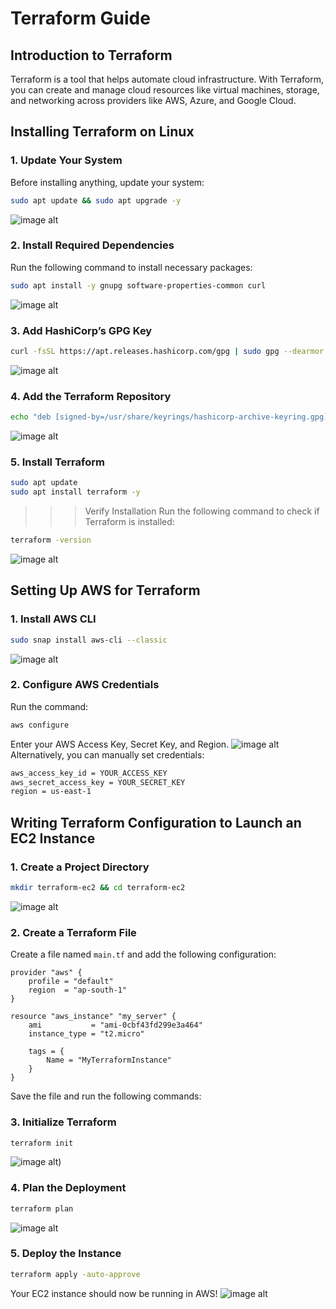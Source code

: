 # Terraform Guide

## Introduction to Terraform

Terraform is a tool that helps automate cloud infrastructure. With Terraform, you can create and manage cloud resources like virtual machines, storage, and networking across providers like AWS, Azure, and Google Cloud.

## Installing Terraform on Linux

### 1. Update Your System
Before installing anything, update your system:
```sh
sudo apt update && sudo apt upgrade -y
```
![image alt](https://private-user-images.githubusercontent.com/119393298/425764883-b9d99020-b516-4adc-9ca8-c6623d5e1edc.png?jwt=eyJhbGciOiJIUzI1NiIsInR5cCI6IkpXVCJ9.eyJpc3MiOiJnaXRodWIuY29tIiwiYXVkIjoicmF3LmdpdGh1YnVzZXJjb250ZW50LmNvbSIsImtleSI6ImtleTUiLCJleHAiOjE3NDI5MjUyMjksIm5iZiI6MTc0MjkyNDkyOSwicGF0aCI6Ii8xMTkzOTMyOTgvNDI1NzY0ODgzLWI5ZDk5MDIwLWI1MTYtNGFkYy05Y2E4LWM2NjIzZDVlMWVkYy5wbmc_WC1BbXotQWxnb3JpdGhtPUFXUzQtSE1BQy1TSEEyNTYmWC1BbXotQ3JlZGVudGlhbD1BS0lBVkNPRFlMU0E1M1BRSzRaQSUyRjIwMjUwMzI1JTJGdXMtZWFzdC0xJTJGczMlMkZhd3M0X3JlcXVlc3QmWC1BbXotRGF0ZT0yMDI1MDMyNVQxNzQ4NDlaJlgtQW16LUV4cGlyZXM9MzAwJlgtQW16LVNpZ25hdHVyZT00MTIzN2MyNzZjY2Y5YzNhZjE4YjVjODFiNWVkYjhmZTA1YzIxYmRjZGFhODAyZmJhMmFiMDk3YzNlYmU3YjAyJlgtQW16LVNpZ25lZEhlYWRlcnM9aG9zdCJ9.xnlT3QSYuwl3GnF8D4hqc2RITDZodDcuPBV7PmvFAI8)
### 2. Install Required Dependencies
Run the following command to install necessary packages:
```sh
sudo apt install -y gnupg software-properties-common curl
```
![image alt](https://private-user-images.githubusercontent.com/119393298/425764914-facd499e-105e-4e07-aa1e-a8d9400845ce.png?jwt=eyJhbGciOiJIUzI1NiIsInR5cCI6IkpXVCJ9.eyJpc3MiOiJnaXRodWIuY29tIiwiYXVkIjoicmF3LmdpdGh1YnVzZXJjb250ZW50LmNvbSIsImtleSI6ImtleTUiLCJleHAiOjE3NDI5MjUyMjksIm5iZiI6MTc0MjkyNDkyOSwicGF0aCI6Ii8xMTkzOTMyOTgvNDI1NzY0OTE0LWZhY2Q0OTllLTEwNWUtNGUwNy1hYTFlLWE4ZDk0MDA4NDVjZS5wbmc_WC1BbXotQWxnb3JpdGhtPUFXUzQtSE1BQy1TSEEyNTYmWC1BbXotQ3JlZGVudGlhbD1BS0lBVkNPRFlMU0E1M1BRSzRaQSUyRjIwMjUwMzI1JTJGdXMtZWFzdC0xJTJGczMlMkZhd3M0X3JlcXVlc3QmWC1BbXotRGF0ZT0yMDI1MDMyNVQxNzQ4NDlaJlgtQW16LUV4cGlyZXM9MzAwJlgtQW16LVNpZ25hdHVyZT02MGExZWQwMzBkMDFlZGVmMWVjMGEzNTdjMTk2YTQzMmRhMzA3MmEzNzczZmRmMzBhNmU2ZDc4MTI5YjBlMzU1JlgtQW16LVNpZ25lZEhlYWRlcnM9aG9zdCJ9.UKF8EmC1Jr7b72RlIVZVJNd_fUnfamfuW2eKmenmTrA)
### 3. Add HashiCorp’s GPG Key
```sh
curl -fsSL https://apt.releases.hashicorp.com/gpg | sudo gpg --dearmor -o /usr/share/keyrings/hashicorp-archive-keyring.gpg
```
![image alt](https://private-user-images.githubusercontent.com/119393298/425764940-b7e41f16-8b0a-41d9-8dbb-dc963a21fe6f.png?jwt=eyJhbGciOiJIUzI1NiIsInR5cCI6IkpXVCJ9.eyJpc3MiOiJnaXRodWIuY29tIiwiYXVkIjoicmF3LmdpdGh1YnVzZXJjb250ZW50LmNvbSIsImtleSI6ImtleTUiLCJleHAiOjE3NDI5MjUyMjksIm5iZiI6MTc0MjkyNDkyOSwicGF0aCI6Ii8xMTkzOTMyOTgvNDI1NzY0OTQwLWI3ZTQxZjE2LThiMGEtNDFkOS04ZGJiLWRjOTYzYTIxZmU2Zi5wbmc_WC1BbXotQWxnb3JpdGhtPUFXUzQtSE1BQy1TSEEyNTYmWC1BbXotQ3JlZGVudGlhbD1BS0lBVkNPRFlMU0E1M1BRSzRaQSUyRjIwMjUwMzI1JTJGdXMtZWFzdC0xJTJGczMlMkZhd3M0X3JlcXVlc3QmWC1BbXotRGF0ZT0yMDI1MDMyNVQxNzQ4NDlaJlgtQW16LUV4cGlyZXM9MzAwJlgtQW16LVNpZ25hdHVyZT00OGRkZjllMWJhNDgxMTQ4NmE4MDRlNDk0MWQ0YTBlNzljODI1MmZlNjRkYzkzNTg3NGNmYzRjMDBiOWE4MWE5JlgtQW16LVNpZ25lZEhlYWRlcnM9aG9zdCJ9.cgLFejIqjIw3_atdeor1zsquTq_IFYctfKz3hbfe6sI)
### 4. Add the Terraform Repository
```sh
echo "deb [signed-by=/usr/share/keyrings/hashicorp-archive-keyring.gpg] https://apt.releases.hashicorp.com $(lsb_release -cs) main" | sudo tee /etc/apt/sources.list.d/hashicorp.list
```
![image alt](https://private-user-images.githubusercontent.com/119393298/425764981-93a1e4fa-dee8-483d-96d1-b67fd0939e85.png?jwt=eyJhbGciOiJIUzI1NiIsInR5cCI6IkpXVCJ9.eyJpc3MiOiJnaXRodWIuY29tIiwiYXVkIjoicmF3LmdpdGh1YnVzZXJjb250ZW50LmNvbSIsImtleSI6ImtleTUiLCJleHAiOjE3NDI5MjUyMjksIm5iZiI6MTc0MjkyNDkyOSwicGF0aCI6Ii8xMTkzOTMyOTgvNDI1NzY0OTgxLTkzYTFlNGZhLWRlZTgtNDgzZC05NmQxLWI2N2ZkMDkzOWU4NS5wbmc_WC1BbXotQWxnb3JpdGhtPUFXUzQtSE1BQy1TSEEyNTYmWC1BbXotQ3JlZGVudGlhbD1BS0lBVkNPRFlMU0E1M1BRSzRaQSUyRjIwMjUwMzI1JTJGdXMtZWFzdC0xJTJGczMlMkZhd3M0X3JlcXVlc3QmWC1BbXotRGF0ZT0yMDI1MDMyNVQxNzQ4NDlaJlgtQW16LUV4cGlyZXM9MzAwJlgtQW16LVNpZ25hdHVyZT1mZTJhNGIwODQzMmNmYWRkZjhlN2YzYTY1ZGZhMGYyZDFmZDBiYzU0NzU5YWMwOTk5NDEwYmM5MzBhODgwODEzJlgtQW16LVNpZ25lZEhlYWRlcnM9aG9zdCJ9.87mVUgrD8vn2aeQmqBLbudOa3axdb6pWMVscfPNBCcs)
### 5. Install Terraform
```sh
sudo apt update
sudo apt install terraform -y
```
>>> Verify Installation
Run the following command to check if Terraform is installed:
```sh
terraform -version
```
![image alt](https://private-user-images.githubusercontent.com/119393298/425765010-ddac5ae5-0fb1-4404-919c-d4d8424693d4.png?jwt=eyJhbGciOiJIUzI1NiIsInR5cCI6IkpXVCJ9.eyJpc3MiOiJnaXRodWIuY29tIiwiYXVkIjoicmF3LmdpdGh1YnVzZXJjb250ZW50LmNvbSIsImtleSI6ImtleTUiLCJleHAiOjE3NDI5MjUyMjksIm5iZiI6MTc0MjkyNDkyOSwicGF0aCI6Ii8xMTkzOTMyOTgvNDI1NzY1MDEwLWRkYWM1YWU1LTBmYjEtNDQwNC05MTljLWQ0ZDg0MjQ2OTNkNC5wbmc_WC1BbXotQWxnb3JpdGhtPUFXUzQtSE1BQy1TSEEyNTYmWC1BbXotQ3JlZGVudGlhbD1BS0lBVkNPRFlMU0E1M1BRSzRaQSUyRjIwMjUwMzI1JTJGdXMtZWFzdC0xJTJGczMlMkZhd3M0X3JlcXVlc3QmWC1BbXotRGF0ZT0yMDI1MDMyNVQxNzQ4NDlaJlgtQW16LUV4cGlyZXM9MzAwJlgtQW16LVNpZ25hdHVyZT03YmMyNzNjZTU0NDcyMjU1MDg4ZWY5NDkxOWIwNjhhODFjYzI5NDgxMTA3OGQ2MGE3MjU5NWNjZDJhMjM2YzNkJlgtQW16LVNpZ25lZEhlYWRlcnM9aG9zdCJ9.jey8wNHyyJ7EwE85VRAimpFAUrG-cqRtBoJQAxTc1lI)
## Setting Up AWS for Terraform

### 1. Install AWS CLI
```sh
sudo snap install aws-cli --classic
```
![image alt](https://private-user-images.githubusercontent.com/119393298/425765034-42525147-97d8-4586-823f-ea6b75783205.png?jwt=eyJhbGciOiJIUzI1NiIsInR5cCI6IkpXVCJ9.eyJpc3MiOiJnaXRodWIuY29tIiwiYXVkIjoicmF3LmdpdGh1YnVzZXJjb250ZW50LmNvbSIsImtleSI6ImtleTUiLCJleHAiOjE3NDI5MjUyMjksIm5iZiI6MTc0MjkyNDkyOSwicGF0aCI6Ii8xMTkzOTMyOTgvNDI1NzY1MDM0LTQyNTI1MTQ3LTk3ZDgtNDU4Ni04MjNmLWVhNmI3NTc4MzIwNS5wbmc_WC1BbXotQWxnb3JpdGhtPUFXUzQtSE1BQy1TSEEyNTYmWC1BbXotQ3JlZGVudGlhbD1BS0lBVkNPRFlMU0E1M1BRSzRaQSUyRjIwMjUwMzI1JTJGdXMtZWFzdC0xJTJGczMlMkZhd3M0X3JlcXVlc3QmWC1BbXotRGF0ZT0yMDI1MDMyNVQxNzQ4NDlaJlgtQW16LUV4cGlyZXM9MzAwJlgtQW16LVNpZ25hdHVyZT1iYmVlNzZlMWExODhhNzU4ZGFhYmYwM2NiZDBiNGE4ZDQ3MTEwNzEwOGQ2ZGEwMGQ4ZTVmZmM2NGE5NGRkYTgxJlgtQW16LVNpZ25lZEhlYWRlcnM9aG9zdCJ9.LUF2l0fibjkKwazgLEZPJoLl0SrqLpdcxcEoNmUpEt8)
### 2. Configure AWS Credentials
Run the command:
```sh
aws configure
```
Enter your AWS Access Key, Secret Key, and Region.
![image alt](https://private-user-images.githubusercontent.com/119393298/425765135-39325b89-43f9-4feb-929c-9ad02f6555c3.png?jwt=eyJhbGciOiJIUzI1NiIsInR5cCI6IkpXVCJ9.eyJpc3MiOiJnaXRodWIuY29tIiwiYXVkIjoicmF3LmdpdGh1YnVzZXJjb250ZW50LmNvbSIsImtleSI6ImtleTUiLCJleHAiOjE3NDI5MjUyMjksIm5iZiI6MTc0MjkyNDkyOSwicGF0aCI6Ii8xMTkzOTMyOTgvNDI1NzY1MTM1LTM5MzI1Yjg5LTQzZjktNGZlYi05MjljLTlhZDAyZjY1NTVjMy5wbmc_WC1BbXotQWxnb3JpdGhtPUFXUzQtSE1BQy1TSEEyNTYmWC1BbXotQ3JlZGVudGlhbD1BS0lBVkNPRFlMU0E1M1BRSzRaQSUyRjIwMjUwMzI1JTJGdXMtZWFzdC0xJTJGczMlMkZhd3M0X3JlcXVlc3QmWC1BbXotRGF0ZT0yMDI1MDMyNVQxNzQ4NDlaJlgtQW16LUV4cGlyZXM9MzAwJlgtQW16LVNpZ25hdHVyZT03YjIwMTU1MmY4YjEwOTVkMDc0NDRlOTU5NWZjZGZlZDY4YWY5OTBmYjg0Y2M1ZWM2Y2Q5ZTc1YjIwNWYxNGI2JlgtQW16LVNpZ25lZEhlYWRlcnM9aG9zdCJ9.fIJoQ-BaGRjmxyI2eLhC9mj4j_XjVAjX3vQYA4dNofI)
Alternatively, you can manually set credentials:
```sh
aws_access_key_id = YOUR_ACCESS_KEY
aws_secret_access_key = YOUR_SECRET_KEY
region = us-east-1
```

## Writing Terraform Configuration to Launch an EC2 Instance

### 1. Create a Project Directory
```sh
mkdir terraform-ec2 && cd terraform-ec2
```
![image alt](https://private-user-images.githubusercontent.com/119393298/425765165-50d5ae46-f690-40f1-88ad-083d84a6e1d5.png?jwt=eyJhbGciOiJIUzI1NiIsInR5cCI6IkpXVCJ9.eyJpc3MiOiJnaXRodWIuY29tIiwiYXVkIjoicmF3LmdpdGh1YnVzZXJjb250ZW50LmNvbSIsImtleSI6ImtleTUiLCJleHAiOjE3NDI5MjUyMjksIm5iZiI6MTc0MjkyNDkyOSwicGF0aCI6Ii8xMTkzOTMyOTgvNDI1NzY1MTY1LTUwZDVhZTQ2LWY2OTAtNDBmMS04OGFkLTA4M2Q4NGE2ZTFkNS5wbmc_WC1BbXotQWxnb3JpdGhtPUFXUzQtSE1BQy1TSEEyNTYmWC1BbXotQ3JlZGVudGlhbD1BS0lBVkNPRFlMU0E1M1BRSzRaQSUyRjIwMjUwMzI1JTJGdXMtZWFzdC0xJTJGczMlMkZhd3M0X3JlcXVlc3QmWC1BbXotRGF0ZT0yMDI1MDMyNVQxNzQ4NDlaJlgtQW16LUV4cGlyZXM9MzAwJlgtQW16LVNpZ25hdHVyZT1kMGQxMTM1YjUxNzhhNjk5NmEyYWE2MTAyMDlmMmNlY2VjMzBlNDE5MjBjZGI0YWQ2MDVlMTE4NTllZDljYWZlJlgtQW16LVNpZ25lZEhlYWRlcnM9aG9zdCJ9.u5NsCHfg102iFpon1xdgk6siEh7SqqNaCyqo13xIo4Y)

### 2. Create a Terraform File
Create a file named `main.tf` and add the following configuration:

```hcl
provider "aws" {
    profile = "default"
    region  = "ap-south-1"
}

resource "aws_instance" "my_server" {
    ami           = "ami-0cbf43fd299e3a464"
    instance_type = "t2.micro"

    tags = {
        Name = "MyTerraformInstance"
    }
}
```
Save the file and run the following commands:
### 3. Initialize Terraform
```sh
terraform init
```
![image alt](https://private-user-images.githubusercontent.com/119393298/425765257-5907cf48-0f45-4071-b942-e7405edbfa69.png?jwt=eyJhbGciOiJIUzI1NiIsInR5cCI6IkpXVCJ9.eyJpc3MiOiJnaXRodWIuY29tIiwiYXVkIjoicmF3LmdpdGh1YnVzZXJjb250ZW50LmNvbSIsImtleSI6ImtleTUiLCJleHAiOjE3NDI5MjUyMjksIm5iZiI6MTc0MjkyNDkyOSwicGF0aCI6Ii8xMTkzOTMyOTgvNDI1NzY1MjU3LTU5MDdjZjQ4LTBmNDUtNDA3MS1iOTQyLWU3NDA1ZWRiZmE2OS5wbmc_WC1BbXotQWxnb3JpdGhtPUFXUzQtSE1BQy1TSEEyNTYmWC1BbXotQ3JlZGVudGlhbD1BS0lBVkNPRFlMU0E1M1BRSzRaQSUyRjIwMjUwMzI1JTJGdXMtZWFzdC0xJTJGczMlMkZhd3M0X3JlcXVlc3QmWC1BbXotRGF0ZT0yMDI1MDMyNVQxNzQ4NDlaJlgtQW16LUV4cGlyZXM9MzAwJlgtQW16LVNpZ25hdHVyZT1jMDFlODYwNWMzNjEzYjk4MWFhNWZjNGFiY2Q4NTg2NTMyMTVlM2QxMTUwMGM3OTJmMjUwOWJmNzhhZjFkOWIyJlgtQW16LVNpZ25lZEhlYWRlcnM9aG9zdCJ9.8shQNwytYrNRPq5RbiSbMN8B7BAv1eiF9es-AGAMH_M))
### 4. Plan the Deployment
```sh
terraform plan
```
![image alt](https://private-user-images.githubusercontent.com/119393298/425765307-1bb302e3-9c78-40fc-8f23-354101b64406.png?jwt=eyJhbGciOiJIUzI1NiIsInR5cCI6IkpXVCJ9.eyJpc3MiOiJnaXRodWIuY29tIiwiYXVkIjoicmF3LmdpdGh1YnVzZXJjb250ZW50LmNvbSIsImtleSI6ImtleTUiLCJleHAiOjE3NDI5MjUyMjksIm5iZiI6MTc0MjkyNDkyOSwicGF0aCI6Ii8xMTkzOTMyOTgvNDI1NzY1MzA3LTFiYjMwMmUzLTljNzgtNDBmYy04ZjIzLTM1NDEwMWI2NDQwNi5wbmc_WC1BbXotQWxnb3JpdGhtPUFXUzQtSE1BQy1TSEEyNTYmWC1BbXotQ3JlZGVudGlhbD1BS0lBVkNPRFlMU0E1M1BRSzRaQSUyRjIwMjUwMzI1JTJGdXMtZWFzdC0xJTJGczMlMkZhd3M0X3JlcXVlc3QmWC1BbXotRGF0ZT0yMDI1MDMyNVQxNzQ4NDlaJlgtQW16LUV4cGlyZXM9MzAwJlgtQW16LVNpZ25hdHVyZT1iNzM2ZTgwMjkxZjdkNGJlYTg5ZGQyNzk1OWQ0MDg3YzQ0YzVmMGFmNGZlMzA3NGFlYzRkZTk0MzBiNjE1ZGI4JlgtQW16LVNpZ25lZEhlYWRlcnM9aG9zdCJ9.qDcfoViiKs15CfOLgnPUSoIwGfmhbRmJ1o1RZh2M8XA)
### 5. Deploy the Instance
```sh
terraform apply -auto-approve
```
Your EC2 instance should now be running in AWS!
![image alt](https://private-user-images.githubusercontent.com/119393298/425765460-8eae6744-ab7d-45a1-9ba8-42d96e823ac4.png?jwt=eyJhbGciOiJIUzI1NiIsInR5cCI6IkpXVCJ9.eyJpc3MiOiJnaXRodWIuY29tIiwiYXVkIjoicmF3LmdpdGh1YnVzZXJjb250ZW50LmNvbSIsImtleSI6ImtleTUiLCJleHAiOjE3NDI5MjUyMjksIm5iZiI6MTc0MjkyNDkyOSwicGF0aCI6Ii8xMTkzOTMyOTgvNDI1NzY1NDYwLThlYWU2NzQ0LWFiN2QtNDVhMS05YmE4LTQyZDk2ZTgyM2FjNC5wbmc_WC1BbXotQWxnb3JpdGhtPUFXUzQtSE1BQy1TSEEyNTYmWC1BbXotQ3JlZGVudGlhbD1BS0lBVkNPRFlMU0E1M1BRSzRaQSUyRjIwMjUwMzI1JTJGdXMtZWFzdC0xJTJGczMlMkZhd3M0X3JlcXVlc3QmWC1BbXotRGF0ZT0yMDI1MDMyNVQxNzQ4NDlaJlgtQW16LUV4cGlyZXM9MzAwJlgtQW16LVNpZ25hdHVyZT1hODRiZTdmY2M3ZWEyOWQyZGZmZDc5NDhjMmM2ZGNhYzk4OTE0OGQxMjNjMjNiMTEwZDI1ZWMzMTdjYTVkMmIyJlgtQW16LVNpZ25lZEhlYWRlcnM9aG9zdCJ9.cS8lVkaQuKm2crMe6KXVx_e_5LMz9bkAZfso0g5OLBU)
